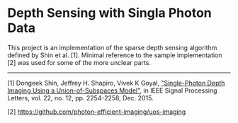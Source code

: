 # Depth Sensing with Singla Photon Data

This project is an implementation of the sparse depth sensing algorithm
defined by Shin et al. [1]. Minimal reference to the sample implementation [2]
was used for some of the more unclear parts.

- - -

[1] Dongeek Shin, Jeffrey H. Shapiro, Vivek K Goyal, 
["Single-Photon Depth Imaging Using a Union-of-Subspaces Model"](https://arxiv.org/pdf/1507.06985.pdf), 
in IEEE Signal Processing Letters, vol. 22, no. 12, pp. 2254-2258, Dec. 2015.

[2] https://github.com/photon-efficient-imaging/uos-imaging